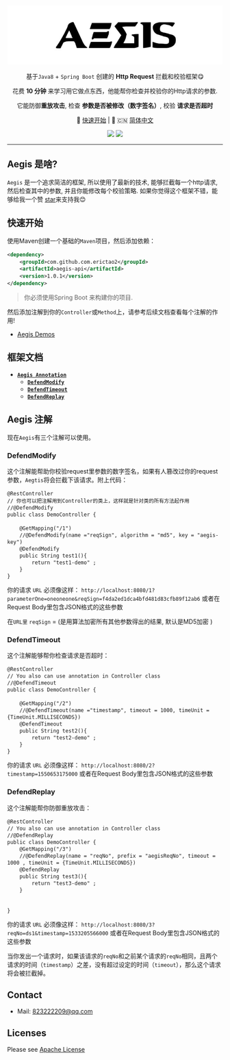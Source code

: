 <p align="center">
    <a href="https://lets-blade.com"><img src="https://raw.githubusercontent.com/EricTao2/images-repository/master/aegis/u%3D3539311380%2C3414701668%26fm%3D27%26gp%3D0.jpg" width="650"/></a>
</p>
<p align="center">基于<code>Java8</code> + <code>Spring Boot</code> 创建的 <b>Http Request</b> 拦截和校验框架😋</p>
<p align="center">花费 <b>10 分钟</b> 来学习用它做点东西，他能帮你检查并校验你的Http请求的参数.</p>
<p align="center">它能防御<b>重放攻击</b>, 检查 <b>参数是否被修改（数字签名）</b>, 校验 <b>请求是否超时</b></p>
<p align="center">
    🐾 <a href="#quick-start" target="_blank">快速开始</a> |
    🌚 
    🇨🇳 <a href="README_CN.md">简体中文</a>
</p>
<p align="center">
</a>
    <a href="#"><img src="https://img.shields.io/maven-central/v/com.bladejava/blade-mvc.svg?style=flat-square"></a>
    <a href="LICENSE"><img src="https://img.shields.io/badge/license-Apache%202-4EB1BA.svg?style=flat-square"></a>
</p>

***

## Aegis 是啥?

`Aegis` 是一个追求简洁的框架, 所以使用了最新的技术, 能够拦截每一个http请求,  然后检查其中的参数, 并且你能修改每个校验策略.
如果你觉得这个框架不错，能够给我一个赞 [star](https://github.com/EricTao2/aegis)来支持我:blush:

## <span id="quick-start">快速开始</span>

使用Maven创建一个基础的`Maven`项目，然后添加依赖：

```xml
<dependency>
    <groupId>com.github.com.erictao2</groupId>
    <artifactId>aegis-api</artifactId>
    <version>1.0.1</version>
</dependency>
```

> 你必须使用Spring Boot 来构建你的项目.

然后添加注解到你的`Controller`或`Method`上，请参考后续文档查看每个注解的作用!

+ [Aegis Demos](https://github.com/lets-blade/blade-demos)

## 框架文档

- [**`Aegis Annotation`**](#aegis-annotation)
    - [**`DefendModify`**](#defendmodify)
    - [**`DefendTimeout`**](#defendtimeout)
    - [**`DefendReplay`**](#defendreplay)

## Aegis 注解
现在`Aegis`有三个注解可以使用。

### DefendModify
这个注解能帮助你校验request里参数的数字签名，如果有人篡改过你的request参数，`Aegtis`将会拦截下该请求。附上代码：
```
@RestController
// 你也可以把注解用到Controller的类上，这样就是针对类的所有方法起作用
//@DefendModify
public class DemoController {

    @GetMapping("/1")
    //@DefendModify(name ="reqSign", algorithm = "md5", key = "aegis-key")
    @DefendModify
    public String test1(){
        return "test1-demo" ;
    }
}
```
你的请求 `URL` 必须像这样：
`http://localhost:8080/1?parameterOne=oneoneone&reqSign=f4da2ed1dca4bfd481d83cfb89f12ab6`
或者在Request Body里包含JSON格式的这些参数

在`URL里`
`reqSign` = (是用算法加密所有其他参数得出的结果, 默认是MD5加密 )


### DefendTimeout
这个注解能够帮你检查请求是否超时：
```
@RestController
// You also can use annotation in Controller class
//@DefendTimeout
public class DemoController {

    @GetMapping("/2")
    //@DefendTimeout(name ="timestamp", timeout = 1000, timeUnit = {TimeUnit.MILLISECONDS})
    @DefendTimeout
    public String test2(){
        return "test2-demo" ;
    }
}
```
你的请求 `URL` 必须像这样：
`http://localhost:8080/2?timestamp=1550653175000`
或者在Request Body里包含JSON格式的这些参数

### DefendReplay
这个注解能帮你防御重放攻击： 
```
@RestController
// You also can use annotation in Controller class
//@DefendReplay
public class DemoController {
    @GetMapping("/3")
    //@DefendReplay(name = "reqNo", prefix = "aegisReqNo", timeout = 1000 , timeUnit = {TimeUnit.MILLISECONDS})
    @DefendReplay
    public String test3(){
        return "test3-demo" ;
    }


}
```
你的请求 `URL` 必须像这样：
`http://localhost:8080/3?reqNo=ds1&timestamp=1533205566000`
或者在Request Body里包含JSON格式的这些参数

当你发出一个请求时，如果该请求的`reqNo`和之前某个请求的`reqNo`相同，且两个请求的时间（`timestamp`）之差，没有超过设定的时间（`timeout`），那么这个请求将会被拦截掉。

## Contact

- Mail: 823222209@qq.com

## Licenses

Please see [Apache License](LICENSE)
